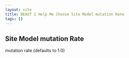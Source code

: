 ```yaml
---
layout: site
title: BEAST 2 Help Me Choose Site Model mutation Rate
tags: []
---
```


## Site Model mutation Rate

mutation rate (defaults to 1.0)
